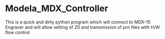 # Modela_MDX_Controller
This is a quick and dirty python program which will connect to MDX-15 Engraver and will allow setting of Z0 and transmission of prn files with H/W flow control
